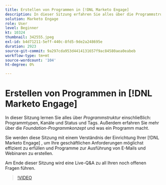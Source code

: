 ```yaml
---
title: Erstellen von Programmen in [!DNL Marketo Engage]
description: In dieser Sitzung erfahren Sie alles über die Programmstruktur, einschließlich Programmtypen, Kanäle und Status und Tags.
solution: Marketo Engage
role: User
level: Beginner
kt: 10324
thumbnail: 342555.jpeg
exl-id: b4d71211-5eff-440c-8fd5-9de2a248695e
duration: 2923
source-git-commit: 9a297cda953d4414131657f9ac84580aea0eabeb
workflow-type: tm+mt
source-wordcount: '104'
ht-degree: 0%

---
```


# Erstellen von Programmen in [!DNL Marketo Engage]

In dieser Sitzung lernen Sie alles über *Programmstruktur* einschließlich: Programmtypen, Kanäle und Status und Tags. Außerdem erfahren Sie mehr über die *Foundation-Programmkonzept* und was ein Programm macht.

Sie werden diese Sitzung mit einem Verständnis der Einrichtung Ihrer [!DNL Marketo Engage] , um Ihre geschäftlichen Anforderungen möglichst effizient zu erfüllen und Programme zur Ausführung von E-Mails und Webinaren zu erstellen.

Am Ende dieser Sitzung wird eine Live-Q&amp;A zu all Ihren noch offenen Fragen führen.

>[!VIDEO](https://video.tv.adobe.com/v/342555/?quality=12&learn=on)
